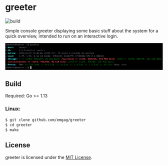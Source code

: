 # greeter

![build](https://github.com/emgag/greeter/workflows/build/badge.svg?branch=master)

Simple console greeter displaying some basic stuff about the system for a quick overview,  intended to run on an interactive login.

![Screenshot](docs/screenshot.png)

## Build

Required: Go >= 1.13  

### Linux:

```
$ git clone github.com/emgag/greeter 
$ cd greeter
$ make 
```

## License

greeter is licensed under the [MIT License](http://opensource.org/licenses/MIT).
